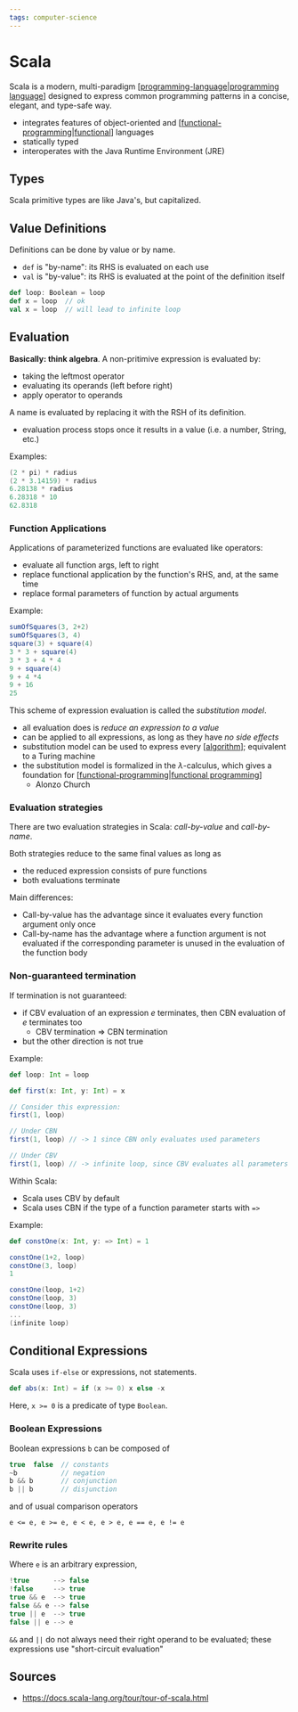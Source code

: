 ```yaml
---
tags: computer-science
---
```


# Scala

Scala is a modern, multi-paradigm [[programming-language|programming language]] designed to express common programming patterns in a concise, elegant, and type-safe way.

- integrates features of object-oriented and [[functional-programming|functional]] languages
- statically typed
- interoperates with the Java Runtime Environment (JRE)

## Types

Scala primitive types are like Java's, but capitalized.

## Value Definitions

Definitions can be done by value or by name.

- `def` is "by-name": its RHS is evaluated on each use
- `val` is "by-value": its RHS is evaluated at the point of the definition itself

```scala
def loop: Boolean = loop
def x = loop  // ok
val x = loop  // will lead to infinite loop
```

## Evaluation

**Basically: think algebra**. A non-pritimive expression is evaluated by:

- taking the leftmost operator
- evaluating its operands (left before right)
- apply operator to operands

A name is evaluated by replacing it with the RSH of its definition.

- evaluation process stops once it results in a value (i.e. a number, String, etc.)

Examples:

```scala
(2 * pi) * radius
(2 * 3.14159) * radius
6.28138 * radius
6.28318 * 10
62.8318
```

### Function Applications

Applications of parameterized functions are evaluated like operators:

- evaluate all function args, left to right
- replace functional application by the function's RHS, and, at the same time
- replace formal parameters of function by actual arguments

Example:

```scala
sumOfSquares(3, 2+2)
sumOfSquares(3, 4)
square(3) + square(4)
3 * 3 + square(4)
3 * 3 + 4 * 4
9 + square(4)
9 + 4 *4
9 + 16
25
```

This scheme of expression evaluation is called the _substitution model_.

- all evaluation does is _reduce an expression to a value_
- can be applied to all expressions, as long as they have _no side effects_
- substitution model can be used to express every [[algorithm]]; equivalent to a Turing machine
- the substitution model is formalized in the $\lambda$-calculus, which gives a foundation for [[functional-programming|functional programming]]
  - Alonzo Church

### Evaluation strategies

There are two evaluation strategies in Scala: _call-by-value_ and _call-by-name_.

Both strategies reduce to the same final values as long as

- the reduced expression consists of pure functions
- both evaluations terminate

Main differences:

- Call-by-value has the advantage since it evaluates every function argument only once
- Call-by-name has the advantage where a function argument is not evaluated if the corresponding parameter is unused in the evaluation of the function body

### Non-guaranteed termination

If termination is not guaranteed:

- if CBV evaluation of an expression _e_ terminates, then CBN evaluation of _e_ terminates too
  - CBV termination => CBN termination
- but the other direction is not true

Example:

```scala
def loop: Int = loop

def first(x: Int, y: Int) = x

// Consider this expression:
first(1, loop)

// Under CBN
first(1, loop) // -> 1 since CBN only evaluates used parameters

// Under CBV
first(1, loop) // -> infinite loop, since CBV evaluates all parameters once and `loop` evaluates to itself infinitely
```

Within Scala:

- Scala uses CBV by default
- Scala uses CBN if the type of a function parameter starts with `=>`

Example:

```scala
def constOne(x: Int, y: => Int) = 1

constOne(1+2, loop)
constOne(3, loop)
1

constOne(loop, 1+2)
constOne(loop, 3)
constOne(loop, 3)
...
(infinite loop)
```

## Conditional Expressions

Scala uses `if-else` or expressions, not statements.

```scala
def abs(x: Int) = if (x >= 0) x else -x
```

Here, `x >= 0` is a predicate of type `Boolean`.

### Boolean Expressions

Boolean expressions `b` can be composed of

```scala
true  false  // constants
~b           // negation
b && b       // conjunction
b || b       // disjunction
```

and of usual comparison operators

`e <= e, e >= e, e < e, e > e, e == e, e != e`

### Rewrite rules

Where `e` is an arbitrary expression,

```scala
!true      --> false
!false     --> true
true && e  --> true
false && e --> false
true || e  --> true
false || e --> e
```

`&&` and `||` do not always need their right operand to be evaluated; these expressions use "short-circuit evaluation"

## Sources

- <https://docs.scala-lang.org/tour/tour-of-scala.html>

[//begin]: # "Autogenerated link references for markdown compatibility"
[programming-language|programming language]: programming-language "Programming Language"
[functional-programming|functional]: functional-programming "Functional programming"
[algorithm]: algorithm "Algorithm"
[functional-programming|functional programming]: functional-programming "Functional programming"
[//end]: # "Autogenerated link references"
